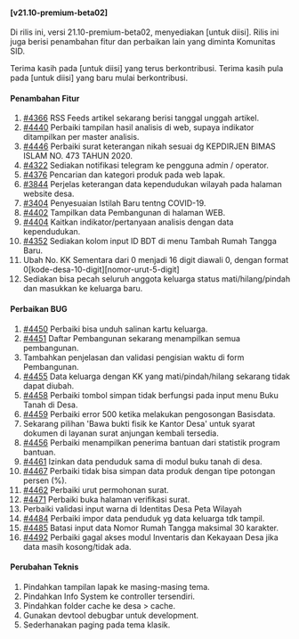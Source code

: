 #### [v21.10-premium-beta02]

Di rilis ini, versi 21.10-premium-beta02, menyediakan [untuk diisi]. Rilis ini juga berisi penambahan fitur dan perbaikan lain yang diminta Komunitas SID.

Terima kasih pada [untuk diisi] yang terus berkontribusi. Terima kasih pula pada [untuk diisi] yang baru mulai berkontribusi.

#### Penambahan Fitur
1. [#4366](https://github.com/OpenSID/OpenSID/issues/4366) RSS Feeds artikel sekarang berisi tanggal unggah artikel.
2. [#4440](https://github.com/OpenSID/OpenSID/issues/4440) Perbaiki tampilan hasil analisis di web, supaya indikator ditampilkan per master analisis.
3. [#4446](https://github.com/OpenSID/OpenSID/issues/4446) Perbaiki surat keterangan nikah sesuai dg KEPDIRJEN BIMAS ISLAM NO. 473 TAHUN 2020.
4. [#4322](https://github.com/OpenSID/OpenSID/issues/4322) Sediakan notifikasi telegram ke pengguna admin / operator.
5. [#4376](https://github.com/OpenSID/OpenSID/issues/4376) Pencarian dan kategori produk pada web lapak.
6. [#3844](https://github.com/OpenSID/OpenSID/issues/3844) Perjelas keterangan data kependudukan wilayah pada halaman website desa.
7. [#3404](https://github.com/OpenSID/OpenSID/issues/3404) Penyesuaian Istilah Baru tentng COVID-19.
8. [#4402](https://github.com/OpenSID/OpenSID/issues/4402) Tampilkan data Pembangunan di halaman WEB.
9. [#4404](https://github.com/OpenSID/OpenSID/issues/4404) Kaitkan indikator/pertanyaan analisis dengan data kependudukan.
10. [#4352](https://github.com/OpenSID/OpenSID/issues/4352) Sediakan kolom input ID BDT di menu Tambah Rumah Tangga Baru.
11. Ubah No. KK Sementara dari 0 menjadi 16 digit diawali 0, dengan format 0[kode-desa-10-digit][nomor-urut-5-digit]
12. Sediakan bisa pecah seluruh anggota keluarga status mati/hilang/pindah dan masukkan ke keluarga baru.

#### Perbaikan BUG
1. [#4450](https://github.com/OpenSID/OpenSID/issues/4450) Perbaiki bisa unduh salinan kartu keluarga.
2. [#4451](https://github.com/OpenSID/OpenSID/issues/4451) Daftar Pembangunan sekarang menampilkan semua pembangunan.
3. Tambahkan penjelasan dan validasi pengisian waktu di form Pembangunan.
4. [#4455](https://github.com/OpenSID/OpenSID/issues/4455) Data keluarga dengan KK yang mati/pindah/hilang sekarang tidak dapat diubah.
5. [#4458](https://github.com/OpenSID/OpenSID/issues/4458) Perbaiki tombol simpan tidak berfungsi pada input menu Buku Tanah di Desa.
6. [#4459](https://github.com/OpenSID/OpenSID/issues/4459) Perbaiki error 500 ketika melakukan pengosongan Basisdata.
7. Sekarang pilihan 'Bawa bukti fisik ke Kantor Desa' untuk syarat dokumen di layanan surat anjungan kembali tersedia.
8. [#4456](https://github.com/OpenSID/OpenSID/issues/4456) Perbaiki menampilkan penerima bantuan dari statistik program bantuan.
9. [#4461](https://github.com/OpenSID/OpenSID/issues/4461) Izinkan data penduduk sama di modul buku tanah di desa.
10. [#4467](https://github.com/OpenSID/OpenSID/issues/4467) Perbaiki tidak bisa simpan data produk dengan tipe potongan persen (%).
11. [#4462](https://github.com/OpenSID/OpenSID/issues/4462) Perbaiki urut permohonan surat.
12. [#4471](https://github.com/OpenSID/OpenSID/issues/4471) Perbaiki buka halaman verifikasi surat.
13. Perbaiki validasi input warna di Identitas Desa Peta Wilayah
14. [#4484](https://github.com/OpenSID/OpenSID/issues/4484) Perbaiki impor data penduduk yg data keluarga tdk tampil.
15. [#4485](https://github.com/OpenSID/OpenSID/issues/4485) Batasi input data Nomor Rumah Tangga maksimal 30 karakter.
16. [#4492](https://github.com/OpenSID/OpenSID/issues/4492) Perbaiki gagal akses modul Inventaris dan Kekayaan Desa jika data masih kosong/tidak ada.

#### Perubahan Teknis
1. Pindahkan tampilan lapak ke masing-masing tema.
2. Pindahkan Info System ke controller tersendiri.
3. Pindahkan folder cache ke desa > cache.
4. Gunakan devtool debugbar untuk development.
5. Sederhanakan paging pada tema klasik.